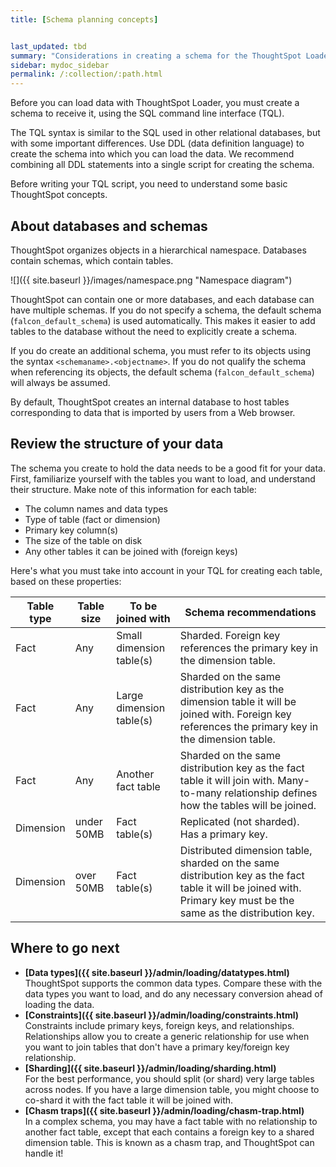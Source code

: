 ```yaml
---
title: [Schema planning concepts]


last_updated: tbd
summary: "Considerations in creating a schema for the ThoughtSpot Loader."
sidebar: mydoc_sidebar
permalink: /:collection/:path.html
---
```

Before you can load data with ThoughtSpot Loader, you must create a schema to receive it, using the SQL command line interface (TQL).

The TQL syntax is similar to the SQL used in other relational databases, but with some important differences. Use DDL (data definition language) to create the schema into which you can load the data. We recommend combining all DDL statements into a single script for creating the schema.

Before writing your TQL script, you need to understand some basic ThoughtSpot concepts.

## About databases and schemas

ThoughtSpot organizes objects in a hierarchical namespace. Databases contain schemas, which contain tables.

 ![]({{ site.baseurl }}/images/namespace.png "Namespace diagram")

ThoughtSpot can contain one or more databases, and each database can have multiple schemas. If you do not specify a schema, the default schema (`falcon_default_schema`) is used automatically. This makes it easier to add tables to the database without the need to explicitly create a schema.

If you do create an additional schema, you must refer to its objects using the syntax `<schemaname>.<objectname>`. If you do not qualify the schema when referencing its objects, the default schema (`falcon_default_schema`) will always be assumed.

By default, ThoughtSpot creates an internal database to host tables corresponding to data that is imported by users from a Web browser.

## Review the structure of your data

The schema you create to hold the data needs to be a good fit for your data. First, familiarize yourself with the tables you want to load, and understand their structure. Make note of this information for each table:

-   The column names and data types
-   Type of table (fact or dimension)
-   Primary key column(s)
-   The size of the table on disk
-   Any other tables it can be joined with (foreign keys)

Here's what you must take into account in your TQL for creating each table, based on these properties:

|Table type|Table size|To be joined with|Schema recommendations|
|----------|----------|-----------------|----------------------|
|Fact|Any|Small dimension table(s)| Sharded. Foreign key references the primary key in the dimension table.|
|Fact|Any|Large dimension table(s)| Sharded on the same distribution key as the dimension table it will be joined with. Foreign key references the primary key in the dimension table.|
|Fact|Any|Another fact table| Sharded on the same distribution key as the fact table it will join with. Many-to-many relationship defines how the tables will be joined.|
|Dimension|under 50MB|Fact table(s)| Replicated (not sharded). Has a primary key.|
|Dimension|over 50MB|Fact table(s)| Distributed dimension table, sharded on the same distribution key as the fact table it will be joined with. Primary key must be the same as the distribution key.|


## Where to go next

-   **[Data types]({{ site.baseurl }}/admin/loading/datatypes.html)**  
ThoughtSpot supports the common data types. Compare these with the data types you want to load, and do any necessary conversion ahead of loading the data.
-   **[Constraints]({{ site.baseurl }}/admin/loading/constraints.html)**  
Constraints include primary keys, foreign keys, and relationships. Relationships allow you to create a generic relationship for use when you want to join tables that don't have a primary key/foreign key relationship.
-   **[Sharding]({{ site.baseurl }}/admin/loading/sharding.html)**  
For the best performance, you should split (or shard) very large tables across nodes. If you have a large dimension table, you might choose to co-shard it with the fact table it will be joined with.
-   **[Chasm traps]({{ site.baseurl }}/admin/loading/chasm-trap.html)**  
In a complex schema, you may have a fact table with no relationship to another fact table, except that each contains a foreign key to a shared dimension table. This is known as a chasm trap, and ThoughtSpot can handle it!
